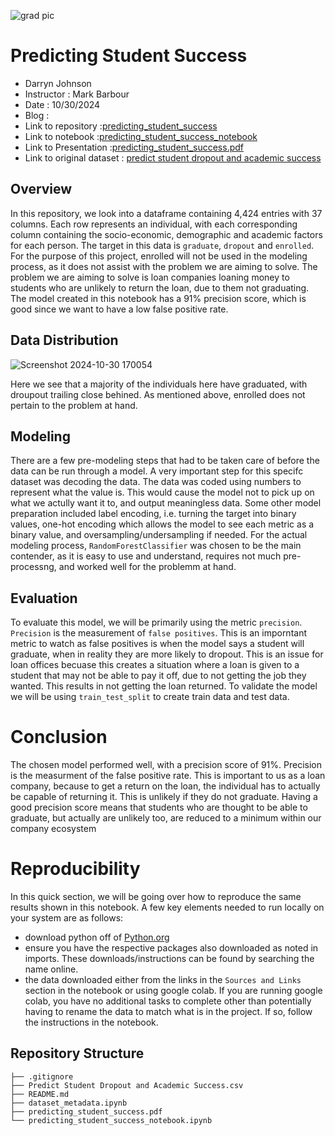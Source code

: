 ![grad pic](https://github.com/user-attachments/assets/0db9bf96-236b-4e58-af9d-6d95ce468881)

# Predicting Student Success

- Darryn Johnson
- Instructor : Mark Barbour
- Date : 10/30/2024
- Blog :
- Link to repository :[predicting_student_success](https://github.com/Djohnson1313/predicting_student_success)
- Link to notebook :[predicting_student_success_notebook](https://github.com/Djohnson1313/predicting_student_success/blob/main/predicting_student_success_notebook.ipynb)
- Link to Presentation :[predicting_student_success.pdf](https://github.com/Djohnson1313/predicting_student_success/blob/main/prediciting_student_success.pdf)
- Link to original dataset : [predict student dropout and academic success](https://www.kaggle.com/datasets/syedfaizanalii/predict-students-dropout-and-academic-success)

## Overview 

In this repository, we look into a dataframe containing 4,424 entries with 37 columns. Each row represents an individual, with each corresponding column containing the socio-economic, demographic and academic factors for each person. The target in this data is `graduate`, `dropout` and `enrolled`. For the purpose of this project, enrolled will not be used in the modeling process, as it does not assist with the problem we are aiming to solve. The problem we are aiming to solve is loan companies loaning money to students who are unlikely to return the loan, due to them not graduating. The model created in this notebook has a 91% precision score, which is good since we want to have a low false positive rate.

## Data Distribution 

![Screenshot 2024-10-30 170054](https://github.com/user-attachments/assets/ea76ff87-f5d2-45f0-ac3b-430f7773c32e)

Here we see that a majority of the individuals here have graduated, with droupout trailing close behined. As mentioned above, enrolled does not pertain to the problem at hand.

## Modeling 

There are a few pre-modeling steps that had to be taken care of before the data can be run through a model. A very important step for this specifc dataset was decoding the data. The data was coded using numbers to represent what the value is. This would cause the model not to pick up on what we actully want it to, and output meaningless data. Some other model preparation included label encoding, i.e. turning the target into binary values, one-hot encoding which allows the model to see each metric as a binary value, and oversampling/undersampling if needed. For the actual modeling process, `RandomForestClassifier`  was chosen to be the main contender, as it is easy to use and understand, requires not much pre-processng, and worked well for the problemm at hand.

## Evaluation

To evaluate this model, we will be primarily using the metric `precision`. `Precision` is the measurement of `false positives`. This is an imporntant metric to watch as false positives is when the model says a student will graduate, when in reality they are more likely to dropout. This is an issue for loan offices becuase this creates a situation where a loan is given to a student that may not be able to pay it off, due to not getting the job they wanted. This results in not getting the loan returned. To validate the model we will be using `train_test_split` to create train data and test data. 

# Conclusion 

The chosen model performed well, with a precision score of 91%. Precision is the measurment of the false positive rate. This is important to us as a loan company, because to get a return on the loan, the individual has to actually be capable of returning it. This is unlikely if they do not graduate. Having a good precision score means that students who are thought to be able to graduate, but actually are unlikely too, are reduced to a minimum within our company ecosystem

# Reproducibility
In this quick section, we will be going over how to reproduce the same results shown in this notebook. A few key elements needed to run locally on your system are as follows:

- download python off of [Python.org](https://www.python.org/downloads/)
- ensure you have the respective packages also downloaded as noted in imports. These downloads/instructions can be found by searching the name online.
- the data downloaded either from the links in the `Sources and Links` section in the notebook or using google colab.
If you are running google colab, you have no additional tasks to complete other than potentially having to rename the data to match what is in the project. If so, follow the instructions in the notebook.

## Repository Structure
```
├── .gitignore
├── Predict Student Dropout and Academic Success.csv
├── README.md
├── dataset_metadata.ipynb
├── predicting_student_success.pdf
└── predicting_student_success_notebook.ipynb
```
